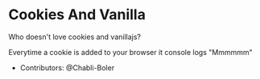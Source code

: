 # Cookies And Vanilla

Who doesn't love cookies and vanillajs?

Everytime a cookie is added to your browser it console logs "Mmmmmm"

- Contributors:
@Chabli-Boler